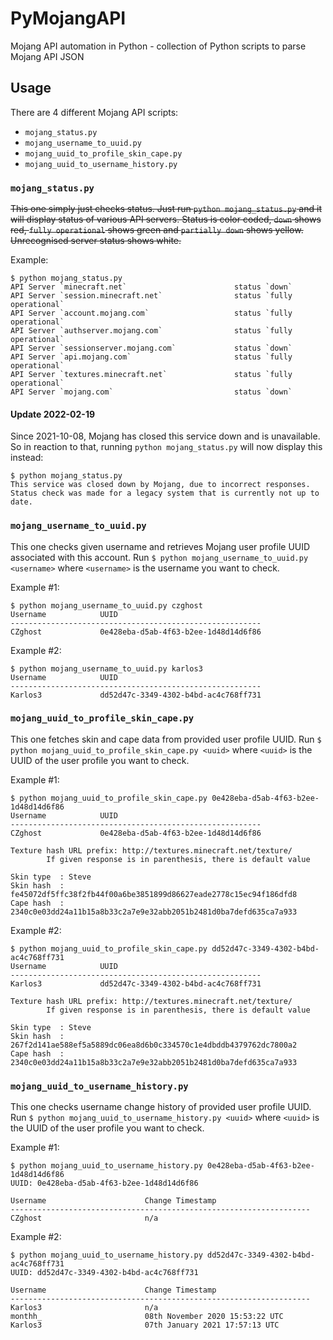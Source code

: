 # PyMojangAPI
Mojang API automation in Python - collection of Python scripts to parse Mojang API JSON

## Usage
There are 4 different Mojang API scripts:
- `mojang_status.py`
- `mojang_username_to_uuid.py`
- `mojang_uuid_to_profile_skin_cape.py`
- `mojang_uuid_to_username_history.py`

### `mojang_status.py`
~~This one simply just checks status. Just run `python mojang_status.py` and it will display status of various API servers.
Status is color coded, `down` shows red, `fully operational` shows green and `partially down` shows yellow. Unrecognised
server status shows white.~~

Example:
```
$ python mojang_status.py
API Server `minecraft.net`                        status `down`
API Server `session.minecraft.net`                status `fully operational`
API Server `account.mojang.com`                   status `fully operational`
API Server `authserver.mojang.com`                status `fully operational`
API Server `sessionserver.mojang.com`             status `down`
API Server `api.mojang.com`                       status `fully operational`
API Server `textures.minecraft.net`               status `fully operational`
API Server `mojang.com`                           status `down`
```

#### Update 2022-02-19
Since 2021-10-08, Mojang has closed this service down and is unavailable. So in reaction to that, running
`python mojang_status.py` will now display this instead:

```
$ python mojang_status.py
This service was closed down by Mojang, due to incorrect responses.
Status check was made for a legacy system that is currently not up to date.
```

### `mojang_username_to_uuid.py`
This one checks given username and retrieves Mojang user profile UUID associated with this account.
Run `$ python mojang_username_to_uuid.py <username>` where `<username>` is the username you want to check.

Example #1:
```
$ python mojang_username_to_uuid.py czghost
Username            UUID
--------------------------------------------------------
CZghost             0e428eba-d5ab-4f63-b2ee-1d48d14d6f86
```

Example #2:
```
$ python mojang_username_to_uuid.py karlos3
Username            UUID
--------------------------------------------------------
Karlos3             dd52d47c-3349-4302-b4bd-ac4c768ff731
```

### `mojang_uuid_to_profile_skin_cape.py`
This one fetches skin and cape data from provided user profile UUID. Run `$ python mojang_uuid_to_profile_skin_cape.py <uuid>`
where `<uuid>` is the UUID of the user profile you want to check.

Example #1:
```
$ python mojang_uuid_to_profile_skin_cape.py 0e428eba-d5ab-4f63-b2ee-1d48d14d6f86
Username            UUID
--------------------------------------------------------
CZghost             0e428eba-d5ab-4f63-b2ee-1d48d14d6f86

Texture hash URL prefix: http://textures.minecraft.net/texture/
        If given response is in parenthesis, there is default value

Skin type  : Steve
Skin hash  : fe45072df5ffc38f2fb44f00a6be3851899d86627eade2778c15ec94f186dfd8
Cape hash  : 2340c0e03dd24a11b15a8b33c2a7e9e32abb2051b2481d0ba7defd635ca7a933
```

Example #2:
```
$ python mojang_uuid_to_profile_skin_cape.py dd52d47c-3349-4302-b4bd-ac4c768ff731
Username            UUID
--------------------------------------------------------
Karlos3             dd52d47c-3349-4302-b4bd-ac4c768ff731

Texture hash URL prefix: http://textures.minecraft.net/texture/
        If given response is in parenthesis, there is default value

Skin type  : Steve
Skin hash  : 267f2d141ae588ef5a5889dc06ea8d6b0c334570c1e4dbddb4379762dc7800a2
Cape hash  : 2340c0e03dd24a11b15a8b33c2a7e9e32abb2051b2481d0ba7defd635ca7a933
```

### `mojang_uuid_to_username_history.py`
This one checks username change history of provided user profile UUID. Run `$ python mojang_uuid_to_username_history.py <uuid>`
where `<uuid>` is the UUID of the user profile you want to check.

Example #1:
```
$ python mojang_uuid_to_username_history.py 0e428eba-d5ab-4f63-b2ee-1d48d14d6f86
UUID: 0e428eba-d5ab-4f63-b2ee-1d48d14d6f86

Username                      Change Timestamp
-------------------------------------------------------------------
CZghost                       n/a
```

Example #2:
```
$ python mojang_uuid_to_username_history.py dd52d47c-3349-4302-b4bd-ac4c768ff731
UUID: dd52d47c-3349-4302-b4bd-ac4c768ff731

Username                      Change Timestamp
-------------------------------------------------------------------
Karlos3                       n/a
monthh_                       08th November 2020 15:53:22 UTC
Karlos3                       07th January 2021 17:57:13 UTC
```
